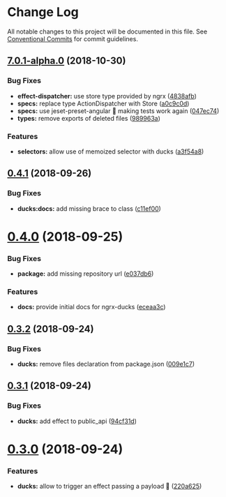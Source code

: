 # Change Log

All notable changes to this project will be documented in this file.
See [Conventional Commits](https://conventionalcommits.org) for commit guidelines.

<a name="7.0.1-alpha.0"></a>
## [7.0.1-alpha.0](https://github.com/co-it/co-it/compare/v0.4.1...v7.0.1-alpha.0) (2018-10-30)


### Bug Fixes

* **effect-dispatcher:** use store type provided by ngrx ([4838afb](https://github.com/co-it/co-it/commit/4838afb))
* **specs:** replace type ActionDispatcher with Store ([a0c9c0d](https://github.com/co-it/co-it/commit/a0c9c0d))
* **specs:** use jeset-preset-angular :pray: making tests work again ([047ec74](https://github.com/co-it/co-it/commit/047ec74))
* **types:** remove exports of deleted files ([989963a](https://github.com/co-it/co-it/commit/989963a))


### Features

* **selectors:** allow use of memoized selector with ducks ([a3f54a8](https://github.com/co-it/co-it/commit/a3f54a8))





<a name="0.4.1"></a>
## [0.4.1](https://github.com/co-it/co-it/compare/v0.4.0...v0.4.1) (2018-09-26)


### Bug Fixes

* **ducks:docs:** add missing brace to class ([c11ef00](https://github.com/co-it/co-it/commit/c11ef00))





<a name="0.4.0"></a>
# [0.4.0](https://github.com/@co-it/co-it/compare/v0.3.2...v0.4.0) (2018-09-25)


### Bug Fixes

* **package:** add missing repository url ([e037db6](https://github.com/@co-it/co-it/commit/e037db6))


### Features

* **docs:** provide initial docs for ngrx-ducks ([eceaa3c](https://github.com/@co-it/co-it/commit/eceaa3c))





<a name="0.3.2"></a>
## [0.3.2](https://github.com/co-IT/co-it/compare/v0.3.1...v0.3.2) (2018-09-24)


### Bug Fixes

* **ducks:** remove files declaration from package.json ([009e1c7](https://github.com/co-IT/co-it/commit/009e1c7))





<a name="0.3.1"></a>
## [0.3.1](https://github.com/co-IT/co-it/compare/v0.3.0...v0.3.1) (2018-09-24)


### Bug Fixes

* **ducks:** add effect to public_api ([94cf31d](https://github.com/co-IT/co-it/commit/94cf31d))





<a name="0.3.0"></a>
# [0.3.0](https://github.com/co-IT/co-it/compare/v0.3.0-alpha.0...v0.3.0) (2018-09-24)


### Features

* **ducks:** allow to trigger an effect passing a payload :rocket: ([220a625](https://github.com/co-IT/co-it/commit/220a625))

